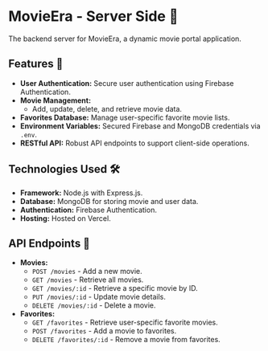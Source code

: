 # MovieEra - Server Side 🎥  
The backend server for MovieEra, a dynamic movie portal application.

## Features 🚀  
- **User Authentication:** Secure user authentication using Firebase Authentication.  
- **Movie Management:**  
  - Add, update, delete, and retrieve movie data.    
- **Favorites Database:** Manage user-specific favorite movie lists.  
- **Environment Variables:** Secured Firebase and MongoDB credentials via `.env`.  
- **RESTful API:** Robust API endpoints to support client-side operations.  

## Technologies Used 🛠️  
- **Framework:** Node.js with Express.js.  
- **Database:** MongoDB for storing movie and user data.  
- **Authentication:** Firebase Authentication.  
- **Hosting:** Hosted on Vercel.  

## API Endpoints 📌  
- **Movies:**  
  - `POST /movies` - Add a new movie.  
  - `GET /movies` - Retrieve all movies.  
  - `GET /movies/:id` - Retrieve a specific movie by ID.  
  - `PUT /movies/:id` - Update movie details.  
  - `DELETE /movies/:id` - Delete a movie.  
- **Favorites:**  
  - `GET /favorites` - Retrieve user-specific favorite movies.  
  - `POST /favorites` - Add a movie to favorites.  
  - `DELETE /favorites/:id` - Remove a movie from favorites.  